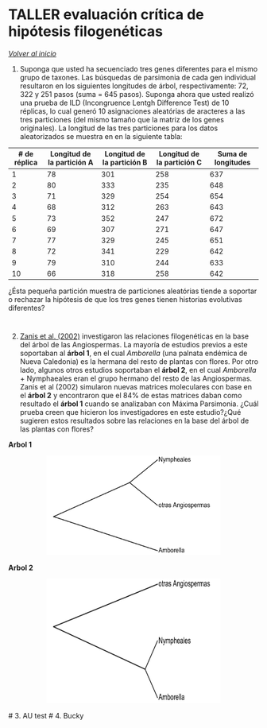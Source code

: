 # TALLER evaluación crítica de hipótesis filogenéticas

_[Volver al inicio](/master.md)_

1. Suponga que usted ha secuenciado tres genes diferentes para el mismo grupo de taxones. Las búsquedas de parsimonia de cada gen individual resultaron en los siguientes longitudes de árbol, respectivamente: 72, 322 y 251 pasos (suma = 645 pasos). Suponga ahora que usted realizó una prueba de ILD (Incongruence Lentgh Difference Test) de 10 réplicas, lo cual generó 10 asignaciones aleatórias de aracteres a las tres particiones (del mismo tamaño que la matriz de los genes originales). La longitud de las tres particiones para los datos aleatorizados se muestra en en la siguiente tabla:

|# de réplica|Longitud de la partición A|Longitud de la partición B|Longitud de la partición C|Suma de longitudes|
|---|---|---|---|---|
|1|78|301|258|637|
|2|80|333|235|648|
|3|71|329|254|654|
|4|68|312|263|643|
|5|73|352|247|672|
|6|69|307|271|647|
|7|77|329|245|651|
|8|72|341|229|642|
|9|79|310|244|633|
|10|66|318|258|642|

¿Ésta pequeña partición muestra de particiones aleatórias tiende a soportar o rechazar la hipótesis de que los tres genes tienen historias evolutivas diferentes?

#

2. [Zanis et al. (2002)](https://www.pnas.org/content/99/10/6848.short) investigaron las relaciones filogenéticas en la base del árbol de las Angiospermas. La mayoría de estudios previos a este soportaban al **árbol 1**, en el cual _Amborella_ (una palnata endémica de Nueva Caledonia) es la hermana del resto de plantas con flores. Por otro lado, algunos otros estudios soportaban el **árbol 2**, en el cual _Amborella_ + Nymphaeales eran el grupo hermano del resto de las Angiospermas. Zanis et al (2002) simularon nuevas matrices moleculares con base en el **árbol 2** y encontraron que el 84% de estas matrices daban como resultado el **árbol 1** cuando se analizaban con Máxima Parsimonia. ¿Cuál prueba creen que hicieron los investigadores en este estudio?¿Qué sugieren estos resultados sobre las relaciones en la base del árbol de las plantas con flores?

**Arbol 1**

<p align="center">
  <img src="https://github.com/jaaguirresant/Sistematica-Filogenetica/blob/master/clase_10/arbol1.png" width="350" height="200" />
</p>

**Arbol 2**

<p align="center">
  <img src="https://github.com/jaaguirresant/Sistematica-Filogenetica/blob/master/clase_10/arbol2.png" width="350" height="250" />
</p>
#
3. AU test
#
4. Bucky
